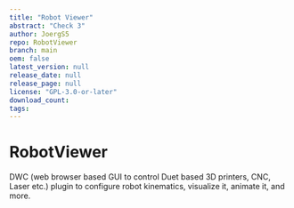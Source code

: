 ```yaml
---
title: "Robot Viewer"
abstract: "Check 3"
author: JoergS5
repo: RobotViewer
branch: main
oem: false
latest_version: null
release_date: null
release_page: null
license: "GPL-3.0-or-later"
download_count:
tags:
---
```

# RobotViewer
DWC (web browser based GUI to control Duet based 3D printers, CNC, Laser etc.) plugin to configure robot kinematics, visualize it, animate it, and more.

